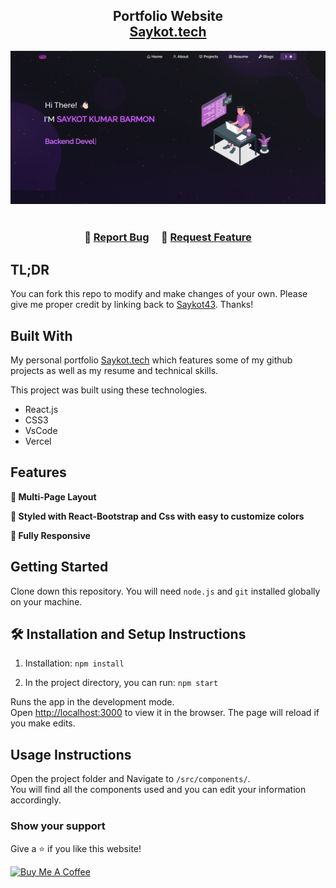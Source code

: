 <h2 align="center">
  Portfolio Website<br/>
  <a href="#" target="_blank">Saykot.tech</a>
</h2>
<div align="center">
<img src="./Images/readme-img1.png" />
</div>

<br/>

<h3 align="center">
    🔹
    <a href="https://github.com/Saykot43/Portfolio1/issues">Report Bug</a> &nbsp; &nbsp;
    🔹
    <a href="https://github.com/Saykot43/Portfolio1/issues">Request Feature</a>
</h3>

## TL;DR

You can fork this repo to modify and make changes of your own. Please give me proper credit by linking back to [Saykot43](https://github.com/Saykot43/Portfolio1). Thanks!

## Built With

My personal portfolio <a href="#" target="_blank">Saykot.tech</a> which features some of my github projects as well as my resume and technical skills.<br/>

This project was built using these technologies.

- React.js
- CSS3
- VsCode
- Vercel

## Features

**📖 Multi-Page Layout**

**🎨 Styled with React-Bootstrap and Css with easy to customize colors**

**📱 Fully Responsive**

## Getting Started

Clone down this repository. You will need `node.js` and `git` installed globally on your machine.

## 🛠 Installation and Setup Instructions

1. Installation: `npm install`

2. In the project directory, you can run: `npm start`

Runs the app in the development mode.\
Open [http://localhost:3000](http://localhost:3000) to view it in the browser.
The page will reload if you make edits.

## Usage Instructions

Open the project folder and Navigate to `/src/components/`. <br/>
You will find all the components used and you can edit your information accordingly.

### Show your support

Give a ⭐ if you like this website!

<a href="https://www.buymeacoffee.com/soumyajit4419" target="_blank"><img src="https://cdn.buymeacoffee.com/buttons/v2/default-violet.png" alt="Buy Me A Coffee" height= "60px" width= "217px" ></a>

